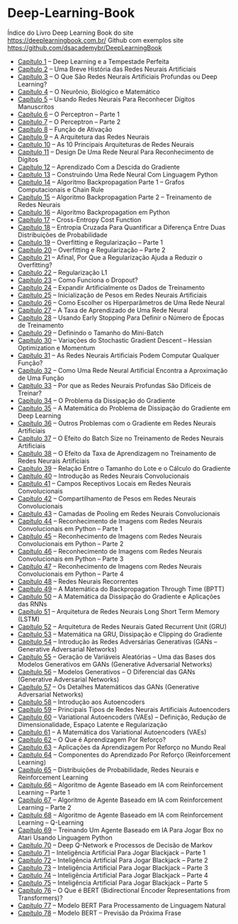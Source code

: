# Deep-Learning-Book
Índice do Livro Deep Learning Book do site https://deeplearningbook.com.br/
Github com exemplos site https://github.com/dsacademybr/DeepLearningBook

* [Capítulo 1] – Deep Learning e a Tempestade Perfeita
* [Capítulo 2] – Uma Breve História das Redes Neurais Artificiais
* [Capítulo 3] – O Que São Redes Neurais Artificiais Profundas ou Deep Learning?
* [Capítulo 4] – O Neurônio, Biológico e Matemático
* [Capítulo 5] – Usando Redes Neurais Para Reconhecer Dígitos Manuscritos
* [Capítulo 6] – O Perceptron – Parte 1
* [Capítulo 7] – O Perceptron – Parte 2
* [Capítulo 8] – Função de Ativação
* [Capítulo 9] – A Arquitetura das Redes Neurais
* [Capítulo 10] – As 10 Principais Arquiteturas de Redes Neurais
* [Capítulo 11] – Design De Uma Rede Neural Para Reconhecimento de Dígitos
* [Capítulo 12] – Aprendizado Com a Descida do Gradiente
* [Capítulo 13] – Construindo Uma Rede Neural Com Linguagem Python
* [Capítulo 14] – Algoritmo Backpropagation Parte 1 – Grafos Computacionais e Chain Rule
* [Capítulo 15] – Algoritmo Backpropagation Parte 2 – Treinamento de Redes Neurais
* [Capítulo 16] – Algoritmo Backpropagation em Python
* [Capítulo 17] – Cross-Entropy Cost Function
* [Capítulo 18] – Entropia Cruzada Para Quantificar a Diferença Entre Duas Distribuições de Probabilidade
* [Capítulo 19] – Overfitting e Regularização – Parte 1
* [Capítulo 20] – Overfitting e Regularização – Parte 2
* [Capítulo 21] – Afinal, Por Que a Regularização Ajuda a Reduzir o Overfitting?
* [Capítulo 22] – Regularização L1
* [Capítulo 23] – Como Funciona o Dropout?
* [Capítulo 24] – Expandir Artificialmente os Dados de Treinamento
* [Capítulo 25] – Inicialização de Pesos em Redes Neurais Artificiais
* [Capítulo 26] – Como Escolher os Hiperparâmetros de Uma Rede Neural
* [Capítulo 27] – A Taxa de Aprendizado de Uma Rede Neural
* [Capítulo 28] – Usando Early Stopping Para Definir o Número de Épocas de Treinamento
* [Capítulo 29] – Definindo o Tamanho do Mini-Batch
* [Capítulo 30] – Variações do Stochastic Gradient Descent – Hessian Optimization e Momentum
* [Capítulo 31] – As Redes Neurais Artificiais Podem Computar Qualquer Função?
* [Capítulo 32] – Como Uma Rede Neural Artificial Encontra a Aproximação de Uma Função
* [Capítulo 33] – Por que as Redes Neurais Profundas São Difíceis de Treinar?
* [Capítulo 34] – O Problema da Dissipação do Gradiente
* [Capítulo 35] – A Matemática do Problema de Dissipação do Gradiente em Deep Learning
* [Capítulo 36] – Outros Problemas com o Gradiente em Redes Neurais Artificiais
* [Capítulo 37] – O Efeito do Batch Size no Treinamento de Redes Neurais Artificiais
* [Capítulo 38] – O Efeito da Taxa de Aprendizagem no Treinamento de Redes Neurais Artificiais
* [Capítulo 39] – Relação Entre o Tamanho do Lote e o Cálculo do Gradiente
* [Capítulo 40] – Introdução as Redes Neurais Convolucionais
* [Capítulo 41] – Campos Receptivos Locais em Redes Neurais Convolucionais
* [Capítulo 42] – Compartilhamento de Pesos em Redes Neurais Convolucionais
* [Capítulo 43] – Camadas de Pooling em Redes Neurais Convolucionais
* [Capítulo 44] – Reconhecimento de Imagens com Redes Neurais Convolucionais em Python – Parte 1
* [Capítulo 45] – Reconhecimento de Imagens com Redes Neurais Convolucionais em Python – Parte 2
* [Capítulo 46] – Reconhecimento de Imagens com Redes Neurais Convolucionais em Python – Parte 3
* [Capítulo 47] – Reconhecimento de Imagens com Redes Neurais Convolucionais em Python – Parte 4
* [Capítulo 48] – Redes Neurais Recorrentes
* [Capítulo 49] – A Matemática do Backpropagation Through Time (BPTT)
* [Capítulo 50] – A Matemática da Dissipação do Gradiente e Aplicações das RNNs
* [Capítulo 51] – Arquitetura de Redes Neurais Long Short Term Memory (LSTM)
* [Capítulo 52] – Arquitetura de Redes Neurais Gated Recurrent Unit (GRU)
* [Capítulo 53] – Matemática na GRU, Dissipação e Clipping do Gradiente
* [Capítulo 54] – Introdução às Redes Adversárias Generativas (GANs – Generative Adversarial Networks)
* [Capítulo 55] – Geração de Variáveis Aleatórias – Uma das Bases dos Modelos Generativos em GANs (Generative Adversarial Networks)
* [Capítulo 56] – Modelos Generativos – O Diferencial das GANs (Generative Adversarial Networks)
* [Capítulo 57] – Os Detalhes Matemáticos das GANs (Generative Adversarial Networks)
* [Capítulo 58] – Introdução aos Autoencoders
* [Capítulo 59] – Principais Tipos de Redes Neurais Artificiais Autoencoders
* [Capítulo 60] – Variational Autoencoders (VAEs) – Definição, Redução de Dimensionalidade, Espaço Latente e Regularização
* [Capítulo 61] – A Matemática dos Variational Autoencoders (VAEs)
* [Capítulo 62] – O Que é Aprendizagem Por Reforço?
* [Capítulo 63] – Aplicações da Aprendizagem Por Reforço no Mundo Real
* [Capítulo 64] – Componentes do Aprendizado Por Reforço (Reinforcement Learning)
* [Capítulo 65] – Distribuições de Probabilidade, Redes Neurais e Reinforcement Learning
* [Capítulo 66] – Algoritmo de Agente Baseado em IA com Reinforcement Learning – Parte 1
* [Capítulo 67] – Algoritmo de Agente Baseado em IA com Reinforcement Learning – Parte 2
* [Capítulo 68] – Algoritmo de Agente Baseado em IA com Reinforcement Learning – Q-Learning
* [Capítulo 69] – Treinando Um Agente Baseado em IA Para Jogar Box no Atari Usando Linguagem Python
* [Capítulo 70] – Deep Q-Network e Processos de Decisão de Markov
* [Capítulo 71] – Inteligência Artificial Para Jogar Blackjack – Parte 1
* [Capítulo 72] – Inteligência Artificial Para Jogar Blackjack – Parte 2
* [Capítulo 73] – Inteligência Artificial Para Jogar Blackjack – Parte 3
* [Capítulo 74] – Inteligência Artificial Para Jogar Blackjack – Parte 4
* [Capítulo 75] – Inteligência Artificial Para Jogar Blackjack – Parte 5
* [Capítulo 76] – O Que é BERT (Bidirectional Encoder Representations from Transformers)?
* [Capítulo 77] – Modelo BERT Para Processamento de Linguagem Natural
* [Capítulo 78] – Modelo BERT – Previsão da Próxima Frase

[Capítulo 1]: <https://deeplearningbook.com.br/deep-learning-a-tempestade-perfeita/>
[Capítulo 2]: <https://deeplearningbook.com.br/uma-breve-historia-das-redes-neurais-artificiais/>
[Capítulo 3]: <https://deeplearningbook.com.br/o-que-sao-redes-neurais-artificiais-profundas/>
[Capítulo 4]: <https://deeplearningbook.com.br/o-neuronio-biologico-e-matematico/>
[Capítulo 5]: <https://deeplearningbook.com.br/usando-redes-neurais-para-reconhecer-digitos-manuscritos/>
[Capítulo 6]: <https://deeplearningbook.com.br/o-perceptron-parte-1/>
[Capítulo 7]: <https://deeplearningbook.com.br/o-perceptron-parte-2/>
[Capítulo 8]: <https://deeplearningbook.com.br/funcao-de-ativacao/>
[Capítulo 9]: <https://deeplearningbook.com.br/a-arquitetura-das-redes-neurais/>
[Capítulo 10]: <https://deeplearningbook.com.br/as-10-principais-arquiteturas-de-redes-neurais/>
[Capítulo 11]: <https://deeplearningbook.com.br/construindo-uma-rede-neural-para-reconhecimento-de-digitos/>
[Capítulo 12]: <https://deeplearningbook.com.br/aprendizado-com-a-descida-do-gradiente/>
[Capítulo 13]: <https://deeplearningbook.com.br/construindo-uma-rede-neural-com-linguagem-python/>
[Capítulo 14]: <https://deeplearningbook.com.br/algoritmo-backpropagation-parte1-grafos-computacionais-e-chain-rule/>
[Capítulo 15]: <https://deeplearningbook.com.br/algoritmo-backpropagation-parte-2-treinamento-de-redes-neurais/>
[Capítulo 16]: <https://deeplearningbook.com.br/algoritmo-backpropagation-em-python/>
[Capítulo 17]: <https://deeplearningbook.com.br/cross-entropy-cost-function/>
[Capítulo 18]: <https://deeplearningbook.com.br/entropia-cruzada-para-quantificar-a-diferenca-entre-duas-distribuicoes-de-probabilidade/>
[Capítulo 19]: <https://deeplearningbook.com.br/overfitting-e-regularizacao-parte-1/>
[Capítulo 20]: <https://deeplearningbook.com.br/overfitting-e-regularizacao-parte-2/>
[Capítulo 21]: <https://deeplearningbook.com.br/afinal-por-que-a-regularizacao-ajuda-a-reduzir-o-overfitting/>
[Capítulo 22]: <https://deeplearningbook.com.br/capitulo-22-regularizacao-l1/>
[Capítulo 23]: <https://deeplearningbook.com.br/capitulo-23-como-funciona-o-dropout/>
[Capítulo 24]: <https://deeplearningbook.com.br/capitulo-24-expandir-artificialmente-os-dados-de-treinamento/>
[Capítulo 25]: <https://deeplearningbook.com.br/inicializacao-de-pesos-em-redes-neurais-artificiais/>
[Capítulo 26]: <https://deeplearningbook.com.br/capitulo-26-como-escolher-os-hiperparametros-de-uma-rede-neural/>
[Capítulo 27]: <https://deeplearningbook.com.br/a-taxa-de-aprendizado-de-uma-rede-neural/>
[Capítulo 28]: <https://deeplearningbook.com.br/usando-early-stopping-para-definir-o-numero-de-epocas-de-treinamento/>
[Capítulo 29]: <https://deeplearningbook.com.br/definindo-o-tamanho-do-mini-batch/>
[Capítulo 30]: <https://deeplearningbook.com.br/variacoes-do-stochastic-gradient-descent-hessian-optimization-e-momentum/>
[Capítulo 31]: <https://deeplearningbook.com.br/as-redes-neurais-artificiais-podem-computar-qualquer-funcao/>
[Capítulo 32]: <https://deeplearningbook.com.br/como-uma-rede-neural-artificial-encontra-a-aproximacao-de-uma-funcao/>
[Capítulo 33]: <https://deeplearningbook.com.br/por-que-as-redes-neurais-profundas-sao-dificeis-de-treinar/>
[Capítulo 34]: <https://deeplearningbook.com.br/o-problema-da-dissipacao-do-gradiente/>
[Capítulo 35]: <https://deeplearningbook.com.br/a-matematica-do-problema-de-dissipacao-do-gradiente-em-deep-learning/>
[Capítulo 36]: <https://deeplearningbook.com.br/outros-problemas-com-o-gradiente-em-redes-neurais-artificiais/>
[Capítulo 37]: <https://deeplearningbook.com.br/o-efeito-do-batch-size-no-treinamento-de-redes-neurais-artificiais/>
[Capítulo 38]: <https://deeplearningbook.com.br/o-efeito-da-taxa-de-aprendizagem-no-treinamento-de-redes-neurais-artificiais/>
[Capítulo 39]: <https://deeplearningbook.com.br/relacao-entre-o-tamanho-do-lote-e-o-calculo-do-gradiente/>
[Capítulo 40]: <https://deeplearningbook.com.br/introducao-as-redes-neurais-convolucionais/>
[Capítulo 41]: <https://deeplearningbook.com.br/campos-receptivos-locais-em-redes-neurais-convolucionais/>
[Capítulo 42]: <https://deeplearningbook.com.br/compartilhamento-de-pesos-em-redes-neurais-convolucionais/>
[Capítulo 43]: <https://deeplearningbook.com.br/camadas-de-pooling-em-redes-neurais-convolucionais/>
[Capítulo 44]: <https://deeplearningbook.com.br/reconhecimento-de-imagens-com-redes-neurais-convolucionais-em-python-parte-1/>
[Capítulo 45]: <https://deeplearningbook.com.br/reconhecimento-de-imagens-com-redes-neurais-convolucionais-em-python-parte-2/>
[Capítulo 46]: <https://deeplearningbook.com.br/reconhecimento-de-imagens-com-redes-neurais-convolucionais-em-python-parte-3/>
[Capítulo 47]: <https://deeplearningbook.com.br/reconhecimento-de-imagens-com-redes-neurais-convolucionais-em-python-parte-4/>
[Capítulo 48]: <https://deeplearningbook.com.br/redes-neurais-recorrentes/>
[Capítulo 49]: <https://deeplearningbook.com.br/a-matematica-do-backpropagation-through-time-bptt/>
[Capítulo 50]: <https://deeplearningbook.com.br/a-matematica-da-dissipacao-do-gradiente-e-aplicacoes-das-rnns/>
[Capítulo 51]: <https://deeplearningbook.com.br/arquitetura-de-redes-neurais-long-short-term-memory/>
[Capítulo 52]: <https://deeplearningbook.com.br/arquitetura-de-redes-neurais-gated-recurrent-unit-gru/>
[Capítulo 53]: <https://deeplearningbook.com.br/matematica-na-gru-dissipacao-e-clipping-do-gradiente/>
[Capítulo 54]: <https://deeplearningbook.com.br/introducao-as-redes-adversarias-generativas-gans-generative-adversarial-networks/>
[Capítulo 55]: <https://deeplearningbook.com.br/geracao-de-variaveis-aleatorias-uma-das-bases-dos-modelos-generativos-em-gans-generative-adversarial-networks/>
[Capítulo 56]: <https://deeplearningbook.com.br/modelos-generativos-o-diferencial-das-gans-generative-adversarial-networks/>
[Capítulo 57]: <https://deeplearningbook.com.br/os-detalhes-matematicos-das-gans-generative-adversarial-networks/>
[Capítulo 58]: <https://deeplearningbook.com.br/introducao-aos-autoencoders/>
[Capítulo 59]: <https://deeplearningbook.com.br/principais-tipos-de-redes-neurais-artificiais-autoencoders/>
[Capítulo 60]: <https://deeplearningbook.com.br/variational-autoencoders-vaes-definicao-reducao-de-dimensionalidade-espaco-latente-e-regularizacao/>
[Capítulo 61]: <https://deeplearningbook.com.br/a-matematica-dos-variational-autoencoders-vaes/>
[Capítulo 62]: <https://deeplearningbook.com.br/o-que-e-aprendizagem-por-reforco/>
[Capítulo 63]: <https://deeplearningbook.com.br/aplicacoes-da-aprendizagem-por-reforco-no-mundo-real/>
[Capítulo 64]: <https://deeplearningbook.com.br/componentes-do-aprendizado-por-reforco-reinforcement-learning/>
[Capítulo 65]: <https://deeplearningbook.com.br/distribuicoes-de-probabilidade-redes-neurais-e-reinforcement-learning/>
[Capítulo 66]: <https://deeplearningbook.com.br/algoritmo-de-agente-baseado-em-ia-com-reinforcement-learning-parte-1/>
[Capítulo 67]: <https://deeplearningbook.com.br/algoritmo-de-agente-baseado-em-ia-com-reinforcement-learning-parte-2/>
[Capítulo 68]: <https://deeplearningbook.com.br/algoritmo-de-agente-baseado-em-ia-com-reinforcement-learning-q-learning/>
[Capítulo 69]: <https://deeplearningbook.com.br/treinando-um-agente-baseado-em-ia-para-jogar-box-no-atari-usando-linguagem-python/>
[Capítulo 70]: <https://deeplearningbook.com.br/deep-q-network-e-processos-de-decisao-de-markov/>
[Capítulo 71]: <https://deeplearningbook.com.br/inteligencia-artificial-para-jogar-blackjack-parte-1/>
[Capítulo 72]: <https://deeplearningbook.com.br/inteligencia-artificial-para-jogar-blackjack-parte-2/>
[Capítulo 73]: <https://deeplearningbook.com.br/inteligencia-artificial-para-jogar-blackjack-parte-3/>
[Capítulo 74]: <https://deeplearningbook.com.br/inteligencia-artificial-para-jogar-blackjack-parte-4/>
[Capítulo 75]: <https://deeplearningbook.com.br/capitulo-75-inteligencia-artificial-para-jogar-blackjack-parte-5/>
[Capítulo 76]: <https://deeplearningbook.com.br/o-que-e-bert-bidirectional-encoder-representations-from-transformers/>
[Capítulo 77]: <https://deeplearningbook.com.br/modelo-bert-para-processamento-de-linguagem-natural/>
[Capítulo 78]: <https://deeplearningbook.com.br/modelo-bert-previsao-da-proxima-frase/>
